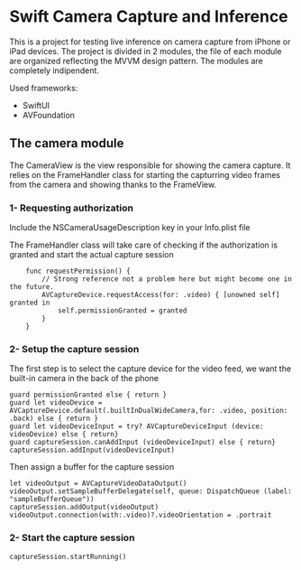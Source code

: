 #  Swift Camera Capture and Inference

This is a project for testing live inference on camera capture from iPhone or iPad devices.
The project is divided in 2 modules, the file of each module are organized reflecting the MVVM design pattern.
The modules are completely indipendent.

Used frameworks:
- SwiftUI
- AVFoundation

## The camera module
The CameraView is the view responsible for showing the camera capture. It relies on the FrameHandler class for starting the capturring video frames from the camera and showing thanks to the FrameView.
### 1- Requesting authorization
Include the NSCameraUsageDescription key in your Info.plist file

The FrameHandler class will take care of checking if the authorization is granted and start the actual capture session
```
    func requestPermission() {
        // Strong reference not a problem here but might become one in the future.
        AVCaptureDevice.requestAccess(for: .video) { [unowned self] granted in
            self.permissionGranted = granted
        }
    }
```
### 2- Setup the capture session
The first step is to select the capture device for the video feed, we want the built-in camera in the back of the phone
```
guard permissionGranted else { return }
guard let videoDevice = AVCaptureDevice.default(.builtInDualWideCamera,for: .video, position: .back) else { return }
guard let videoDeviceInput = try? AVCaptureDeviceInput (device: videoDevice) else { return}
guard captureSession.canAddInput (videoDeviceInput) else { return}
captureSession.addInput(videoDeviceInput)
```

Then assign a buffer for the capture session
```
let videoOutput = AVCaptureVideoDataOutput()
videoOutput.setSampleBufferDelegate(self, queue: DispatchQueue (label: "sampleBufferQueue"))
captureSession.addOutput(videoOutput)
videoOutput.connection(with:.video)?.videoOrientation = .portrait
```

### 2- Start the capture session
```
captureSession.startRunning()
```

